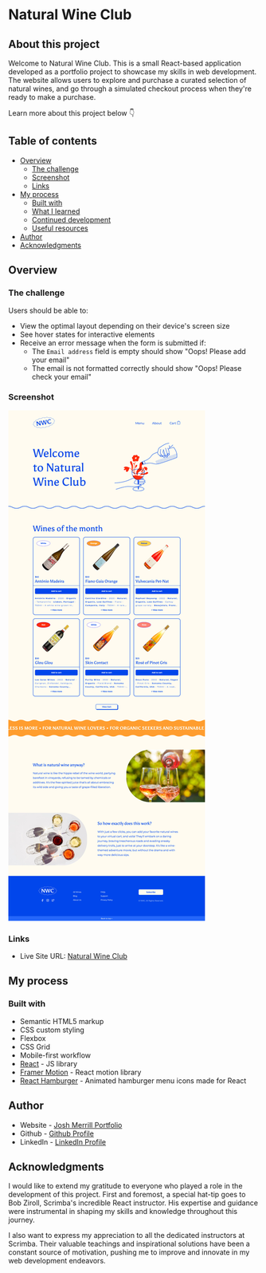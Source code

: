 # Natural Wine Club

## About this project

Welcome to Natural Wine Club. This is a small React-based application developed as a portfolio project to showcase my skills in web development. The website allows users to explore and purchase a curated selection of natural wines, and go through a simulated checkout process when they're ready to make a purchase. 

Learn more about this project below 👇 

## Table of contents

- [Overview](#overview)
  - [The challenge](#the-challenge)
  - [Screenshot](#screenshot)
  - [Links](#links)
- [My process](#my-process)
  - [Built with](#built-with)
  - [What I learned](#what-i-learned)
  - [Continued development](#continued-development)
  - [Useful resources](#useful-resources)
- [Author](#author)
- [Acknowledgments](#acknowledgments)

## Overview

### The challenge

Users should be able to:

- View the optimal layout depending on their device's screen size
- See hover states for interactive elements
- Receive an error message when the form is submitted if:
  - The `Email address` field is empty should show "Oops! Please add your email"
  - The email is not formatted correctly should show "Oops! Please check your email"

### Screenshot

![](./public/screenshot.jpg)

### Links

- Live Site URL: [Natural Wine Club](https://naturalwineclub.co/)

## My process

### Built with

- Semantic HTML5 markup
- CSS custom styling
- Flexbox
- CSS Grid
- Mobile-first workflow
- [React](https://reactjs.org/) - JS library
- [Framer Motion](https://www.framer.com/motion/) - React motion library
- [React Hamburger](https://hamburger-react.netlify.app/) - Animated hamburger menu icons made for React

## Author

- Website - [Josh Merrill Portfolio](https://www.josh-merrill.com)
- Github - [Github Profile](https://github.com/josh-merrill)
- LinkedIn - [LinkedIn Profile](https://www.linkedin.com/in/joshmmerrill/)

## Acknowledgments

I would like to extend my gratitude to everyone who played a role in the development of this project. First and foremost, a special hat-tip goes to Bob Ziroll, Scrimba's incredible React instructor. His expertise and guidance were instrumental in shaping my skills and knowledge throughout this journey.

I also want to express my appreciation to all the dedicated instructors at Scrimba. Their valuable teachings and inspirational solutions have been a constant source of motivation, pushing me to improve and innovate in my web development endeavors.
